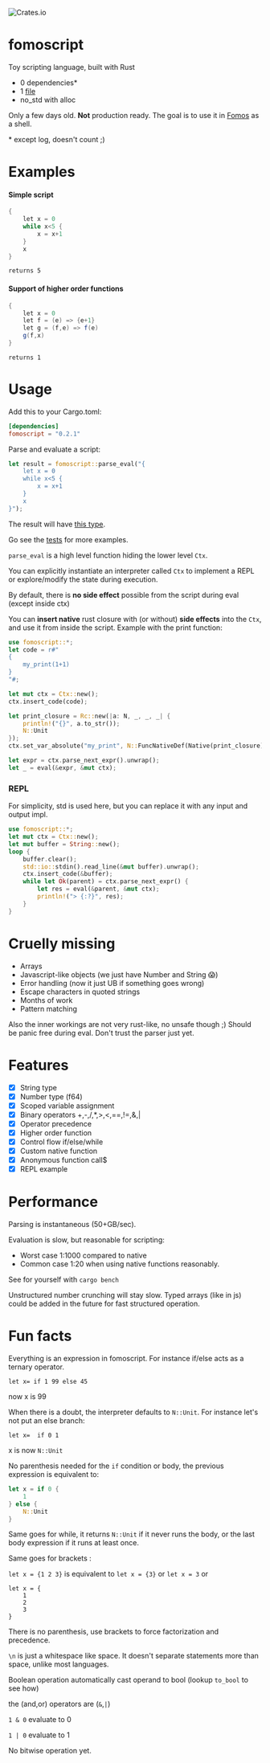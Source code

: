 ![Crates.io](https://img.shields.io/crates/v/fomoscript?link=https%3A%2F%2Fcrates.io%2Fcrates%2Ffomoscript)

# fomoscript

Toy scripting language, built with Rust

- 0 dependencies\*
- 1 [file](/src/lib.rs)
- no_std with alloc

Only a few days old. **Not** production ready. The goal is to use it in [Fomos](https://github.com/Ruddle/Fomos) as a shell.

\* except log, doesn't count ;)

# Examples

#### Simple script

```java
{
    let x = 0
    while x<5 {
        x = x+1
    }
    x
}
```

`returns 5`

#### Support of higher order functions

```java
{
    let x = 0
    let f = (e) => {e+1}
    let g = (f,e) => f(e)
    g(f,x)
}
```

`returns 1`

# Usage

Add this to your Cargo.toml:

```toml
[dependencies]
fomoscript = "0.2.1"
```

Parse and evaluate a script:

```rust
let result = fomoscript::parse_eval("{
    let x = 0
    while x<5 {
        x = x+1
    }
    x
}");
```

The result will have [this type](/src/lib.rs#L36).

Go see the [tests](/src/test.rs) for more examples.

`parse_eval` is a high level function hiding the lower level `Ctx`.

You can explicitly instantiate an interpreter called `Ctx` to implement a REPL or explore/modify the state during execution.

By default, there is **no side effect** possible from the script during eval (except inside ctx)

You can **insert native** rust closure with (or without) **side effects** into the `Ctx`, and use it from inside the script.
Example with the print function:

```rust
use fomoscript::*;
let code = r#"
{
    my_print(1+1)
}
"#;

let mut ctx = Ctx::new();
ctx.insert_code(code);

let print_closure = Rc::new(|a: N, _, _, _| {
    println!("{}", a.to_str());
    N::Unit
});
ctx.set_var_absolute("my_print", N::FuncNativeDef(Native(print_closure)));

let expr = ctx.parse_next_expr().unwrap();
let _ = eval(&expr, &mut ctx);
```

### REPL

For simplicity, std is used here, but you can replace it with any input and output impl.

```rust
use fomoscript::*;
let mut ctx = Ctx::new();
let mut buffer = String::new();
loop {
    buffer.clear();
    std::io::stdin().read_line(&mut buffer).unwrap();
    ctx.insert_code(&buffer);
    while let Ok(parent) = ctx.parse_next_expr() {
        let res = eval(&parent, &mut ctx);
        println!("> {:?}", res);
    }
}
```

# Cruelly missing

- Arrays
- Javascript-like objects (we just have Number and String 😱)
- Error handling (now it just UB if something goes wrong)
- Escape characters in quoted strings
- Months of work
- Pattern matching

Also the inner workings are not very rust-like, no unsafe though ;)
Should be panic free during eval. Don't trust the parser just yet.

# Features

- [x] String type
- [x] Number type (f64)
- [x] Scoped variable assignment
- [x] Binary operators +,-,/,\*,>,<,==,!=,&,|
- [x] Operator precedence
- [x] Higher order function
- [x] Control flow if/else/while
- [x] Custom native function
- [x] Anonymous function call$
- [x] REPL example

# Performance

Parsing is instantaneous (50+GB/sec).

Evaluation is slow, but reasonable for scripting:

- Worst case 1:1000 compared to native
- Common case 1:20 when using native functions reasonably.

See for yourself with `cargo bench`

Unstructured number crunching will stay slow.
Typed arrays (like in js) could be added in the future for fast structured operation.

# Fun facts

Everything is an expression in fomoscript. For instance if/else acts as a ternary operator.

`let x= if 1 99 else 45`

now x is 99

When there is a doubt, the interpreter defaults to `N::Unit`. For instance let's not put an else branch:

`let x=  if 0 1`

x is now `N::Unit`

No parenthesis needed for the `if` condition or body, the previous expression is equivalent to:

```rust
let x = if 0 {
    1
} else {
    N::Unit
}
```

Same goes for while, it returns `N::Unit` if it never runs the body, or the last body expression if it runs at least once.

Same goes for brackets :

`let x = {1 2 3}` is equivalent to `let x = {3}` or `let x = 3` or

```
let x = {
    1
    2
    3
}
```

There is no parenthesis, use brackets to force factorization and precedence.

`\n` is just a whitespace like space. It doesn't separate statements more than space, unlike most languages.

Boolean operation automatically cast operand to bool (lookup `to_bool` to see how)

the (and,or) operators are (`&`,`|`)

`1 & 0` evaluate to 0

`1 | 0` evaluate to 1

No bitwise operation yet.
